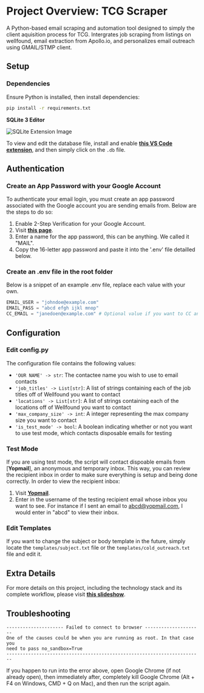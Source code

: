 # Project Overview: TCG Scraper
A Python-based email scraping and automation tool designed to simply the client aquisition process for TCG. Intergrates job scraping from listings on wellfound, email extraction from Apollo.io, and personalizes email outreach using GMAIL/STMP client.

## Setup
### Dependencies
Ensure Python is installed, then install dependencies:

```bash
pip install -r requirements.txt
```


**SQLite 3 Editor**

![SQLite Extension Image](https://github.com/user-attachments/assets/a98d8d7b-4481-42e3-87be-30ff4273982e)

To view and edit the database file, install and enable [**this VS Code extension**](https://marketplace.visualstudio.com/items?itemName=mtxr.sqltools-driver-sqlite), and then simply click on the `.db` file.


## Authentication

### Create an App Password with your Google Account

To authenticate your email login, you must create an app password associated with the Google account you are sending emails from. Below are the steps to do so:
1. Enable 2-Step Verification for your Google Account.
2. Visit [**this page**](https://myaccount.google.com/apppasswords).
3. Enter a name for the app password, this can be anything. We called it "MAIL".
4. Copy the 16-letter app password and paste it into the '.env' file detailled below.
   
### Create an .env file in the root folder

Below is a snippet of an example .env file, replace each value with your own.
```python
EMAIL_USER = "johndoe@example.com"
EMAIL_PASS = "abcd efgh ijkl mnop"
CC_EMAIL = "janedoen@example.com" # Optional value if you want to CC another email, otherwise exclude
```

## Configuration

### Edit config.py

The configuration file contains the following values:

- `'OUR NAME' -> str`: The contactee name you wish to use to email contacts
- `'job_titles' -> List[str]`: A list of strings containing each of the job titles off of Wellfound you want to contact 
- `'locations' -> List[str]`: A list of strings containing each of the locations off of Wellfound you want to contact
- `'max_company_size' -> int`: A integer representing the max company size you want to contact
- `'is_test_mode' -> bool`: A boolean indicating whether or not you want to use test mode, which contacts disposable emails for testing

### Test Mode

If you are using test mode, the script will contact dispoable emails from [**Yopmail**], an anonymous and temporary inbox.
This way, you can review the recipient inbox in order to make sure everything is setup and being done correctly. In order to view the recipient inbox:

1. Visit [**Yopmail**](https://yopmail.com/).
2. Enter in the username of the testing recipient email whose inbox you want to see. For instance if I sent an email to abcd@yopmail.com, I would enter in "abcd" to view their inbox.

### Edit Templates

If you want to change the subject or body template in the future, simply locate the `templates/subject.txt` file or the `templates/cold_outreach.txt` file and edit it.

## Extra Details

For more details on this project, including the technology stack and its complete workflow, please visit [**this slideshow**](https://www.canva.com/design/DAGhNtRsvOs/jc7-e9yuTXpoTSUeQp9Rzg/edit?utm_content=DAGhNtRsvOs&utm_campaign=designshare&utm_medium=link2&utm_source=sharebutton).

## Troubleshooting

```
--------------------- Failed to connect to browser ---------------------
One of the causes could be when you are running as root. In that case you
need to pass no_sandbox=True
------------------------------------------------------------------------
```

If you happen to run into the error above, open Google Chrome (if not already open), then immediately after, completely kill Google Chrome (Alt + F4 on Windows, CMD + Q on Mac), and then run the script again.
